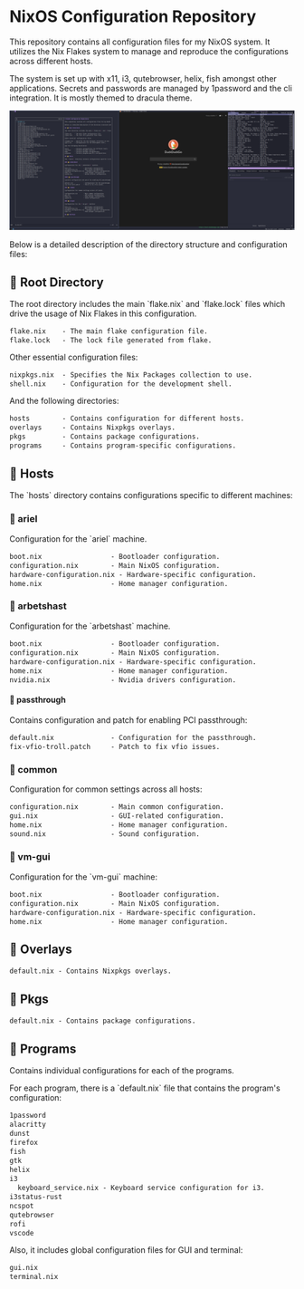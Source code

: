 # NixOS Configuration Repository

This repository contains all configuration files for my NixOS system. It utilizes the Nix Flakes system to manage and reproduce the configurations across different hosts.

The system is set up with x11, i3, qutebrowser, helix, fish amongst other applications. Secrets and passwords are managed by 1password and the cli integration. It is mostly themed to dracula theme.

![Screenshot of my setup](screenshot.png)

Below is a detailed description of the directory structure and configuration files:

## 📁 Root Directory

The root directory includes the main \`flake.nix\` and \`flake.lock\` files which drive the usage of Nix Flakes in this configuration.
```
flake.nix    - The main flake configuration file.
flake.lock   - The lock file generated from flake.
```
Other essential configuration files:
```
nixpkgs.nix  - Specifies the Nix Packages collection to use.
shell.nix    - Configuration for the development shell.
```
And the following directories:
```
hosts        - Contains configuration for different hosts.
overlays     - Contains Nixpkgs overlays.
pkgs         - Contains package configurations.
programs     - Contains program-specific configurations.
```
## 📁 Hosts

The \`hosts\` directory contains configurations specific to different machines:

### 📂 ariel

Configuration for the \`ariel\` machine.
```
boot.nix                 - Bootloader configuration.
configuration.nix        - Main NixOS configuration.
hardware-configuration.nix - Hardware-specific configuration.
home.nix                 - Home manager configuration.
```

### 📂 arbetshast

Configuration for the \`arbetshast\` machine.
```
boot.nix                 - Bootloader configuration.
configuration.nix        - Main NixOS configuration.
hardware-configuration.nix - Hardware-specific configuration.
home.nix                 - Home manager configuration.
nvidia.nix               - Nvidia drivers configuration.
```
#### 📂 passthrough

Contains configuration and patch for enabling PCI passthrough:
```
default.nix              - Configuration for the passthrough.
fix-vfio-troll.patch     - Patch to fix vfio issues.
```
### 📂 common

Configuration for common settings across all hosts:
```
configuration.nix        - Main common configuration.
gui.nix                  - GUI-related configuration.
home.nix                 - Home manager configuration.
sound.nix                - Sound configuration.
```
### 📂 vm-gui

Configuration for the \`vm-gui\` machine:
```
boot.nix                 - Bootloader configuration.
configuration.nix        - Main NixOS configuration.
hardware-configuration.nix - Hardware-specific configuration.
home.nix                 - Home manager configuration.
```
## 📁 Overlays
```
default.nix - Contains Nixpkgs overlays.
```
## 📁 Pkgs
```
default.nix - Contains package configurations.
```
## 📁 Programs

Contains individual configurations for each of the programs.

For each program, there is a \`default.nix\` file that contains the program's configuration:
```
1password
alacritty
dunst
firefox
fish
gtk
helix
i3
  keyboard_service.nix - Keyboard service configuration for i3.
i3status-rust
ncspot
qutebrowser
rofi
vscode
```

Also, it includes global configuration files for GUI and terminal:
````
gui.nix
terminal.nix
````